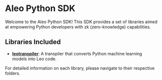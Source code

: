# Aleo Python SDK

Welcome to the Aleo Python SDK! This SDK provides a set of libraries aimed at empowering Python developers with zk (zero-knowledge) capabilities.

## Libraries Included

- [**leotranspiler**](./leotranspiler/): A transpiler that converts Python machine learning models into Leo code.

For detailed information on each library, please navigate to their respective folders.
